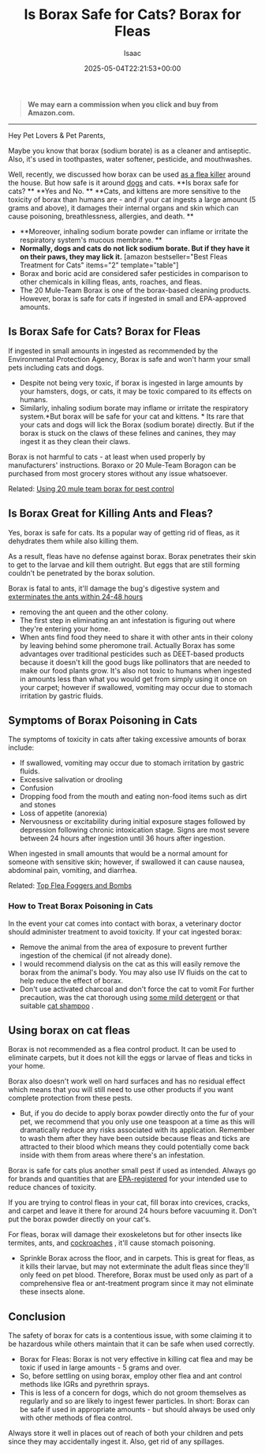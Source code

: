 ﻿---
author: Isaac
layout: post
title: Is Borax Safe for Cats? Borax for Fleas
date: '2025-05-04T22:21:53+00:00'
categories:
- Fleas
- Guide
tags: []
slug: /is-borax-safe-for-cats/
lastmod: 2025-05-07T12:21:28+03:00
---
> **We may earn a commission when you click and buy from Amazon.com.**
>

---
Hey Pet Lovers & Pet Parents,

Maybe you know that borax (sodium borate) is as a cleaner and antiseptic. Also, it's used in toothpastes, water softener, pesticide, and mouthwashes.

Well, recently, we discussed how borax can be used
[as a flea killer](https://pestpolicy.com/borax-flea-killer/)
around the house. But how safe is it around
[dogs](https://pestpolicy.com/is-borax-safe-for-dogs/)
and cats.
**Is borax safe for cats? **
**Yes and No. **
**Cats, and kittens are more sensitive to the toxicity of borax than humans are - and if your cat ingests a large amount (5 grams and above), it damages their internal organs and skin which can cause poisoning, breathlessness, allergies, and death. **
- **Moreover, inhaling sodium borate powder can inflame or irritate the respiratory system's mucous membrane. **
- **Normally, dogs and cats do not lick sodium borate. But if they have it on their paws, they may lick it.**
[amazon bestseller="Best Fleas Treatment for Cats" items="2" template="table"]
- Borax and boric acid are considered safer pesticides in comparison to other chemicals in killing fleas, ants, roaches, and fleas.
- The 20 Mule-Team Borax is one of the borax-based cleaning products. However, borax is safe for cats if ingested in small and EPA-approved amounts.
## Is Borax Safe for Cats? Borax for Fleas
If ingested in small amounts in ingested as recommended by the Environmental Protection Agency, Borax is safe and won't harm your small pets including cats and dogs.
- Despite not being very toxic, if borax is ingested in large amounts by your hamsters, dogs, or cats, it may be toxic compared to its effects on humans.
- Similarly, inhaling sodium borate may inflame or irritate the respiratory system.*But borax will be safe for your cat and kittens. *
Its rare that your cats and dogs will lick the Borax (sodium borate) directly. But if the borax is stuck on the claws of these felines and canines, they may ingest it as they clean their claws.

Borax is not harmful to cats - at least when used properly by manufacturers' instructions. Boraxo or 20 Mule-Team Boragon can be purchased from most grocery stores without any issue whatsoever.

Related:
[Using 20 mule team borax for pest control](https://pestpolicy.com/20-mule-team-borax-pest-control/)
## Is Borax Great for Killing Ants and Fleas?
Yes, borax is safe for cats. Its a popular way of getting rid of fleas, as it dehydrates them while also killing them.

As a result, fleas have no defense against borax. Borax penetrates their skin to get to the larvae and kill them outright. But eggs that are still forming couldn't be penetrated by the borax solution.

Borax is fatal to ants, it'll damage the bug's digestive system and
[exterminates the ants within 24-48 hours](https://pestpolicy.com/how-long-does-it-take-for-borax-to-kill-ants/)
- removing the ant queen and the other colony.
- The first step in eliminating an ant infestation is figuring out where they're entering your home.
- When ants find food they need to share it with other ants in their colony by leaving behind some pheromone trail.
Actually Borax has some advantages over traditional pesticides such as DEET-based products because it doesn't kill the good bugs like pollinators that are needed to make our food plants grow.
It's also not toxic to humans when ingested in amounts less than what you would get from simply using it once on your carpet; however if swallowed, vomiting may occur due to stomach irritation by gastric fluids.
## **Symptoms of Borax Poisoning in Cats**
The symptoms of toxicity in cats after taking excessive amounts of borax include:
- If swallowed, vomiting may occur due to stomach irritation by gastric fluids.
- Excessive salivation or drooling
- Confusion
- Dropping food from the mouth and eating non-food items such as dirt and stones
- Loss of appetite (anorexia)
- Nervousness or excitability during initial exposure stages followed by depression following chronic intoxication stage.
Signs are most severe between 24 hours after ingestion until 36 hours after ingestion.

When ingested in small amounts that would be a normal amount for someone with sensitive skin; however, if swallowed it can cause nausea, abdominal pain, vomiting, and diarrhea.

Related:
[Top Flea Foggers and Bombs](https://pestpolicy.com/best-fogger-for-fleas/)
### How to Treat Borax Poisoning in Cats
In the event your cat comes into contact with borax, a veterinary doctor should administer treatment to avoid toxicity. If your cat ingested borax:
- Remove the animal from the area of exposure to prevent further ingestion of the chemical (if not already done).
- I would recommend dialysis on the cat as this will easily remove the borax from the animal's body. You may also use IV fluids on the cat to help reduce the effect of borax.
- Don't use activated charcoal and don't force the cat to vomit
For further precaution, was the cat thorough using
[some mild detergent](https://pestpolicy.com/what-can-i-wash-my-cat-with/)
or that suitable
[cat shampoo](https://pestpolicy.com/can-you-use-dog-shampoo-on-cats/)
.
## Using borax on cat fleas
Borax is not recommended as a flea control product. It can be used to eliminate carpets, but it does not kill the eggs or larvae of fleas and ticks in your home.

Borax also doesn't work well on hard surfaces and has no residual effect which means that you will still need to use other products if you want complete protection from these pests.
- But, if you do decide to apply borax powder directly onto the fur of your pet, we recommend that you only use one teaspoon at a time as this will dramatically reduce any risks associated with its application.
Remember to wash them after they have been outside because fleas and ticks are attracted to their blood which means they could potentially come back inside with them from areas where there's an infestation.

Borax is safe for cats plus another small pest if used as intended. Always go for brands and quantities that are
[EPA-registered](https://www3.epa.gov/pesticides/chem_search/reg_actions/reregistration/fs_PC-011001_1-Sep-93.pdf)
for your intended use to reduce chances of toxicity.

If you are trying to control fleas in your cat, fill borax into crevices, cracks, and carpet and leave it there for around 24 hours before vacuuming it. Don't put the borax powder directly on your cat's.

For fleas, borax will damage their exoskeletons but for other insects like termites, ants, and
[cockroaches](https://pestpolicy.com/top-7-natural-termite-control-can-easily/)
, it'll cause stomach poisoning.
- Sprinkle Borax across the floor, and in carpets. This is great for fleas, as it kills their larvae, but may not exterminate the adult fleas since they'll only feed on pet blood.
Therefore, Borax must be used only as part of a comprehensive flea or ant-treatment program since it may not eliminate these insects alone.
## Conclusion
The safety of borax for cats is a contentious issue, with some claiming it to be hazardous while others maintain that it can be safe when used correctly.
- Borax for Fleas: Borax is not very effective in killing cat flea and may be toxic if used in large amounts - 5 grams and over.
- So, before settling on using borax, employ other flea and ant control methods like IGRs and pyrethrin sprays.
- This is less of a concern for dogs, which do not groom themselves as regularly and so are likely to ingest fewer particles.
In short: Borax can be safe if used in appropriate amounts - but should always be used only with other methods of flea control.

Always store it well in places out of reach of both your children and pets since they may accidentally ingest it. Also, get rid of any spillages.